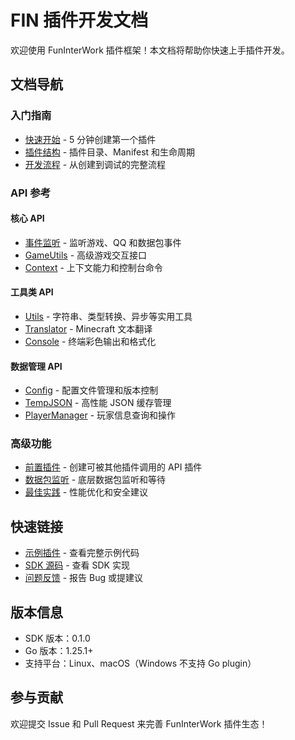 # FIN 插件开发文档

欢迎使用 FunInterWork 插件框架！本文档将帮助你快速上手插件开发。

## 文档导航

### 入门指南

- [快速开始](getting-started/quickstart.md) - 5 分钟创建第一个插件
- [插件结构](getting-started/plugin-structure.md) - 插件目录、Manifest 和生命周期
- [开发流程](getting-started/development-workflow.md) - 从创建到调试的完整流程

### API 参考

#### 核心 API
- [事件监听](api/events.md) - 监听游戏、QQ 和数据包事件
- [GameUtils](api/game-utils.md) - 高级游戏交互接口
- [Context](api/context.md) - 上下文能力和控制台命令

#### 工具类 API
- [Utils](api/utils.md) - 字符串、类型转换、异步等实用工具
- [Translator](api/translator.md) - Minecraft 文本翻译
- [Console](api/console.md) - 终端彩色输出和格式化

#### 数据管理 API
- [Config](api/config.md) - 配置文件管理和版本控制
- [TempJSON](api/tempjson.md) - 高性能 JSON 缓存管理
- [PlayerManager](api/player-manager.md) - 玩家信息查询和操作

### 高级功能

- [前置插件](advanced/plugin-api.md) - 创建可被其他插件调用的 API 插件
- [数据包监听](advanced/packet-listener.md) - 底层数据包监听和等待
- [最佳实践](advanced/best-practices.md) - 性能优化和安全建议

## 快速链接

- [示例插件](../templates/) - 查看完整示例代码
- [SDK 源码](../sdk/) - 查看 SDK 实现
- [问题反馈](https://github.com/Yeah114/FunInterwork/issues) - 报告 Bug 或提建议

## 版本信息

- SDK 版本：0.1.0
- Go 版本：1.25.1+
- 支持平台：Linux、macOS（Windows 不支持 Go plugin）

## 参与贡献

欢迎提交 Issue 和 Pull Request 来完善 FunInterWork 插件生态！
